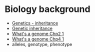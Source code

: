 # Biology background

* [Genetics - inheritance](https://www.nhs.uk/conditions/genetics/inheritance/)
* [Genetic inheritance](https://basicbiology.net/micro/genetics/genetic-inheritance)
* [What's a genome Chp2 1](http://www.genomenewsnetwork.org/resources/whats_a_genome/Chp2_1.shtml)
* [What's a genome Chp4 1](http://www.genomenewsnetwork.org/resources/whats_a_genome/Chp4_1.shtml)
* alleles, genotype, phenotype

